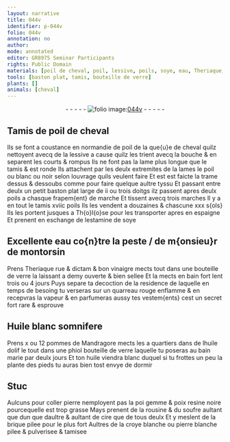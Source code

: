 ```yaml
---
layout: narrative
title: 044v
identifier: p-044v
folio: 044v
annotation: no
author:
mode: annotated
editor: GR8975 Seminar Participants
rights: Public Domain
materials: [poil de cheval, poil, lessive, poils, soye, eau, Theriaque, rue, dictam, vinaigre, verre, Huile blanc, pommes de Mandragore, huile dolif, huile, Stuc, pierre, gemme, poix, resine noire, rousine, soufre, cire, brique pilee, croye blanche, pierre blanche]
tools: [baston plat, tamis, bouteille de verre]
plants: []
animals: [cheval]
---
```


<div class="folio" align="center">- - - - - <a href="http://gallica.bnf.fr/ark:/12148/btv1b10500001g/f94.image" target="_blank"><img src="https://cu-mkp.github.io/2017-workshop-edition/assets/photo-icon.png" alt="folio image: " style="display:inline-block; margin-bottom:-3px;"/>044v</a> - - - - - </div>  
  

## Tamis de <span class="m">poil de <span class="al">cheval</span></span>

 
Ils se font a <span class="pl">coustance</span> en <span class="pl">normandie</span> de <span class="m">poil</span> de la que{u}e de <span class="al">cheval</span>
 quilz nettoyent avecq de la <span class="m">lessive</span> a cause quilz les trient avecq
 la <span class="bp">bouche</span> & en separent les courts & rompus Ils ne font
 pas la lame plus longue que le tamis & est ronde Ils attachent
 par les deulx extremites de la lames le <span class="m">poil</span> ou blanc ou noir
 selon louvrage quils veulent faire Et est est faicte la trame
 dessus & dessoubs comme pour faire quelque aultre tyssu Et
 passant entre deulx un petit <span class="tl">baston plat</span> <span class="ms">large de ii ou trois <span class="bp">doitgs</span></span>
 ilz passent apres deulx <span class="m">poils</span> a chasque frapem{ent} de marche Et
 tissent avecq trois marches Il y a en tout le <span class="tl">tamis</span> xviic <span class="m">poils</span>
 Ils les vendent a douzaines & chascune xxx s{ols} Ils les portent
 jusques a <span class="pl">Th{o}l{o}se</span> pour les transporter apres en <span class="pl">espaigne</span> Et
 prenent en eschange de lestamine de <span class="m">soye</span>

 
  

## Excellente <span class="m">eau</span> co{n}tre la peste / de <span class="pn">m{onsieu}r de montorsin</span>

 
Prens <span class="m">Theriaque</span> <span class="m">rue</span> & <span class="m">dictam</span> & bon <span class="m">vinaigre</span> mects
 tout dans une <span class="tl">bouteille de <span class="m">verre</span></span> la laissant a demy ouverte
 & bien sellee Et la mects en bain fort lent <span class="ms">trois ou 4 jours</span>
 Puys separe ta decoction de la residence de laquelle en temps
 de besoing tu verseras sur un quarreau rouge enflamme & en
 recepvras la vapeur & en parfumeras aussy tes vestem{ents} cest
 un secret fort rare & esprouve

 
  

## <span class="m">Huile blanc</span> somnifere

 
Prens x ou 12 <span class="m">pommes de Mandragore</span> mects les a
 quartiers dans de l<span class="m">huile dolif</span> le tout dans une phiol <span class="tl">bouteille
 de <span class="m">verre</span></span> laquelle tu poseras au bain marie par <span class="ms">deulx jours</span>
 Et ton <span class="m">huile</span> viendra blanc duquel si tu frottes un peu la
 <span class="bp">plante des pieds</span> tu auras bien tost envye de dormir

 
  

## <span class="m">Stuc</span>

 
Aulcuns pour coller <span class="m">pierre</span> nemployent pas la poi <span class="m">gemme</span> &
 <span class="m">poix</span> <span class="m">resine noire</span> pourcequelle est trop grasse Mays prenent
 de la <span class="m">rousine</span> & du <span class="m">soufre</span> aultant que dun que daultre &
 aultant de <span class="m">cire</span> que de tous deulx Et y meslent de la <span class="m">brique
 pilee</span> pour le plus fort Aultres de la <span class="m">croye blanche</span> ou <span class="m">pierre
 blanche</span> pilee & pulverisee & tamisee

